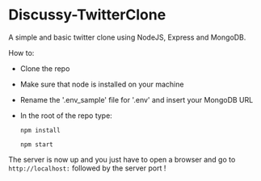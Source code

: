 # Discussy-TwitterClone
A simple and basic twitter clone using NodeJS, Express and MongoDB.

How to:
- Clone the repo
- Make sure that node is installed on your machine
- Rename the '.env_sample' file for '.env' and insert your MongoDB URL
- In the root of the repo type:

  ``` npm install ```
  
  ``` npm start ```
  
 The server is now up and you just have to open a browser and go to
 ``` http://localhost:``` followed by the server port !
